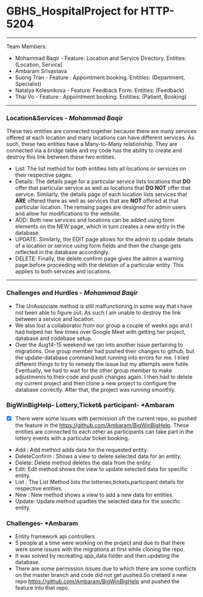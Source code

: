 # GBHS_HospitalProject for HTTP-5204
---
Team Members:
- Mohammad Baqir - Feature: Location and Service Directory. Entities: (Location, Service)
- Ambaram Srivastava
- Suong Tran - Feature : Appointment booking. Enitities: (Department, Specialist)
- Natalya Kolesnikova - Feature: Feedback Form. Entities: (Feedback)
- Thai Vo - Feature : Appointment booking. Enitities: (Patient, Booking)
---
### Location&Services - *Mohammad Baqir*
These two entities are connected together because there are many services offered at each location and many locations can have different services. As such, these two entities have a Many-to-Many relationship. They are connected via a bridge table and my code has the ability to create and destroy this link between these two entities. 
- List: The list method for both entities lists all locations or services on their respective pages.
- Details: The details page for a particular service lists locations that **DO** offer that particular service as well as locations that **DO NOT** offer that service. Similarly, the details page of each location lists services that **ARE** offered there as well as services that are **NOT** offered at that particular location.
The remaing pages are designed for admin users and allow for modifications to the website.
- ADD: Both new services and locations can be added using form elements on the NEW page, which in turn creates a new entry in the database.
- UPDATE: Similarly, the EDIT page allows for the admin to update details of a location or service using form fields and then the change gets reflected in the database accordingly.
- DELETE: Finally, the delete confirm page gives the admin a warning page before proceeding with the deletion of a particular entity. This applies to both services and locations. 
---
### Challenges and Hurdles - *Mohammad Baqir*
- The UnAssociate method is still malfunctioning in some way that i have not been able to figure out. As such I am unable to destroy the link between a service and location.
- We also lost a collaborator from our group a couple of weeks ago and I had helped her few times over Google Meet with getting her project, database and codebase setup.
- Over the Aug14-15 weekend we ran into another issue pertaining to migrations. One group member had pushed their changes to github, but the update-database command kept running into errors for me. I tried different things to try to remedy the issue but my attempts were futile. Eventually, we had to wait for the other group member to make adjustments to their code and push changes again. I then had to delete my current project and then clone a new project to configure the database correctly. After that, the project was running smoothly.

### BigWinBigHelp- Lottery,Ticket& participant- *Ambaram
- [x] There were some issues with permission ofr the current repo, so pushed the feature in the https://github.com/Ambaram/BigWinBigHelp.
These entities are connected to each other as participants can take part in the lottery events with a particular ticket booking.
- Add : Add method adds data for the requested entity.
- DeleteConfirm : Shows a view to delete selected data for an entity.
- Delete: Delete method deletes the data from the entity.
- Edit: Edit method shows the view to update selected data for specific entity.
- List : The List Method lists the lotteries,tickets,participant details for respective entities.
- New : New method shows a view to add a new data for entities.
- Update: Update method upadtes the selected data for the soecific entity.

### Challenges- *Ambaram
- Entity framework api controllers
- 5 people at a time were working on the project and due to that there were some issues with the migrations at first while cloning the repo.
- It was solved by recreating app_data folder and then updating the database.
- There are some permission issues due to which there are some conflicts on the master branch and code did not get pushed.So cretaed a new repo https://github.com/Ambaram/BigWinBigHelp and pushed the feature into that repo.



